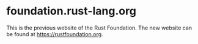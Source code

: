 # foundation.rust-lang.org

This is the previous website of the Rust Foundation. The new website can be found at <https://rustfoundation.org>.
